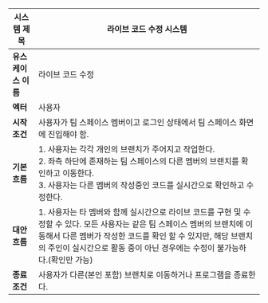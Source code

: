 | 시스템 제목 | 라이브 코드 수정 시스템 |
| --- | --- |
| **유스케이스 이름** | 라이브 코드 수정 |
| **엑터** | 사용자 |
| **시작 조건**| 사용자가 팀 스페이스 멤버이고 로그인 상태에서 팀 스페이스 화면에 진입해야 함. |
| **기본 흐름** | 1. 사용자는 각각 개인의 브랜치가 주어지고 작업한다. <br> 2. 좌측 하단에 존재하는 팀 스페이스의 다른 멤버의 브랜치를 확인하고 이동한다. <br> 3. 사용자는 다른 멤버의 작성중인 코드를 실시간으로 확인하고 수정한다. |
| **대안 흐름** | 1. 사용자는 타 멤버와 함께 실시간으로 라이브 코드를 구현 및 수정할 수 있다. <br2> 모든 사용자는 같은 팀 스페이스 멤버의 브랜치에 이동해서 다른 멤버가 작성한 코드를 확인 할 수 있지만, 해당 브랜치의 주인이 실시간으로 활동 중이 아닌 경우에는 수정이 불가능하다.(확인만 가능) |
| **종료 조건** | 사용자가 다른(본인 포함) 브랜치로 이동하거나 프로그램을 종료한다. |
